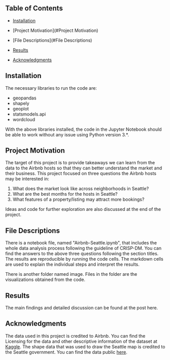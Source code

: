 ## Table of Contents

- [Installation](#Installation)

- [Project Motivation](#Project Motivation)

- [File Descriptions](#File Descriptions)

- [Results](#Results)

- [Acknowledgments](#Acknowledgments)

## Installation

The necessary libraries to run the code are:

- geopandas
- shapely
- geoplot
- statsmodels.api
- wordcloud

With the above libraries installed, the code in the Jupyter Notebook should be able to work without any issue using Python version 3.*.

## Project Motivation

The target of this project is to provide takeaways we can learn from the data to the Airbnb hosts so that they can better understand the market and their business. This project focused on three questions the Airbnb hosts may be interested in:

1. What does the market look like across neighborhoods in Seattle?
2. What are the best months for the hosts in Seattle?
3. What features of a property/listing may attract more bookings?

Ideas and code for further exploration are also discussed at the end of the project. 

## File Descriptions

There is a notebook file, named "Airbnb-Seattle.ipynb", that includes the whole data analysis process following the guideline of CRISP-DM. You can find the answers to the above three questions following the section titles. The results are reproducible by running the code cells. The markdown cells are used to explain the individual steps and interpret the results.

There is another folder named image. Files in the folder are the visualizations obtained from the code.

## Results

The main findings and detailed discussion can be found at the post here.

## Acknowledgments

The data used in this project is credited to Airbnb. You can find the Licensing for the data and other descriptive information of the dataset at [Kaggle](https://www.kaggle.com/datasets/airbnb/seattle). The shape data that was used to draw the Seattle map is credited to the Seattle government. You can find the data public [here](https://data.seattle.gov/dataset/Census-Tracts-2010/m35x-4p25).